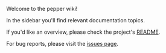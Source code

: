Welcome to the pepper wiki!

In the sidebar you'll find relevant documentation topics.

If you'd like an overview, please check the project's [README](..).

For bug reports, please visit the [issues page](../issues).